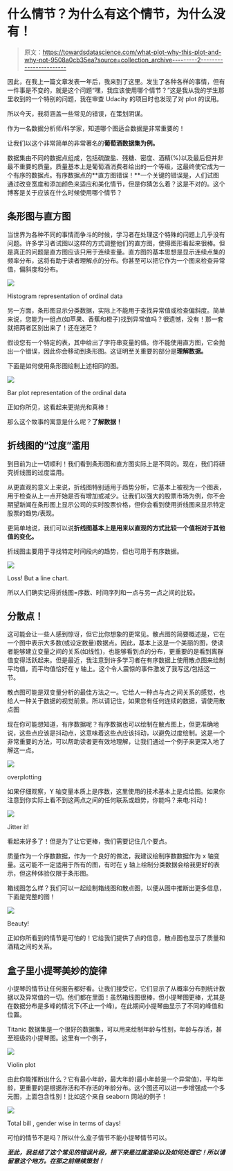 # 什么情节？为什么有这个情节，为什么没有！

> 原文：<https://towardsdatascience.com/what-plot-why-this-plot-and-why-not-9508a0cb35ea?source=collection_archive---------2----------------------->

因此，在我上一篇文章发表一年后，我来到了这里。发生了各种各样的事情，但有一件事是不变的，就是这个问题“嘿，我应该使用哪个情节？”这是我从我的学生那里收到的一个特别的问题，我在审查 Udacity 的项目时也发现了对 plot 的误用。

所以今天，我将涵盖一些常见的错误，在策划阴谋。

作为一名数据分析师/科学家，知道哪个图适合数据是非常重要的！

让我们以这个非常简单的非常著名的**葡萄酒数据集为例。**

数据集由不同的数据点组成，包括硫酸盐、残糖、密度、酒精(%)以及最后但并非最不重要的质量。质量基本上是葡萄酒消费者给出的一个等级，这最终使它成为一个有序的数据点。有序数据点的**直方图错误！**一个关键的错误是，人们试图通过改变宽度和添加颜色来适应和美化情节，但是你猜怎么着？这是不对的。这个博客是关于应该在什么时候使用哪个情节？

## 条形图与直方图

当世界为各种不同的事情而争斗的时候，学习者在处理这个特殊的问题上几乎没有问题。许多学习者试图以这样的方式调整他们的直方图，使得图形看起来很棒。但是真正的问题是直方图应该只用于连续变量。直方图的基本思想是显示连续点集的频率分布，这将有助于读者理解点的分布。你甚至可以把它作为一个图来检查异常值，偏斜度和分布。

![](img/843629b9e636f1f020fd664bdd544658.png)

Histogram representation of ordinal data

另一方面，条形图显示分类数据，实际上不能用于查找异常值或检查偏斜度。简单来说，您能为一组点(如苹果、香蕉和橙子)找到异常值吗？很遗憾，没有！那一套就把两者区别出来了！还在迷茫？

假设您有一个特定的表，其中给出了字符串变量的值。你不能使用直方图，它会抛出一个错误，因此你会移动到条形图。这证明至关重要的部分是**理解数据。**

下面是如何使用条形图绘制上述相同的图。

![](img/673ebe46e6548f5544722de4d83cbd37.png)

Bar plot representation of the ordinal data

正如你所见，这看起来更抛光和真棒！

那么这个故事的寓意是什么呢？**了解数据！**

## 折线图的“过度”滥用

到目前为止一切顺利！我们看到条形图和直方图实际上是不同的。现在，我们将研究折线图的过度滥用。

从更直观的意义上来说，折线图特别适用于趋势分析，它基本上被视为一个图表，用于检查从上一点开始是否有增加或减少。让我们以强大的股票市场为例，你不会期望新闻在条形图上显示公司的实时股票价格，但你会看到使用折线图来显示特定股票的趋势/表现。

更简单地说，我们可以说**折线图基本上是用来以直观的方式比较一个值相对于其他值的变化。**

折线图主要用于寻找特定时间段内的趋势，但也可用于有序数据。

![](img/f732d673b78f8d9c56a8ed071cea544f.png)

Loss! But a line chart.

所以人们确实记得折线图=序数、时间序列和一点与另一点之间的比较。

## 分散点！

这可能会让一些人感到惊讶，但它比你想象的更常见。散点图的简要概述是，它在一个图中表示大多数(或设定数量)数据点。因此，基本上这是一个美丽的图，使读者能够建立变量之间的关系(如线性)，也能够看到点的分布，更重要的是看到离群值变得活跃起来。但是最近，我注意到许多学习者在有序数据上使用散点图来绘制平均值，而平均值恰好在 y 轴上。这个令人震惊的事件激发了我写这/包括这一节。

散点图可能是双变量分析的最佳方法之一。它给人一种点与点之间关系的感觉，也给人一种关于数据的视觉前景。所以请记住，如果您有任何连续的数据，请使用散点图

现在你可能想知道，有序数据呢？有序数据也可以绘制在散点图上，但更准确地说，这些点应该是抖动点，这意味着这些点应该抖动，以避免过度绘制。这是一个非常重要的方法，可以帮助读者更有效地理解，让我们通过一个例子来更深入地了解这一点。

![](img/b9aa266026d9ec250cb6be59ed752f8d.png)

overplotting

如果仔细观察，Y 轴变量本质上是序数，这里使用的技术基本上是点绘图。如果你注意到你实际上看不到这两点之间的任何联系或趋势，你能吗？来电:抖动！

![](img/6535959d99c7e5282ab60c7673010843.png)

Jitter it!

看起来好多了！但是为了让它更棒，我们需要记住几个要点。

质量作为一个序数数据，作为一个良好的做法，我建议绘制序数数据作为 x 轴变量。这可能不一定适用于所有的图，有时在 y 轴上绘制分类数据会给我更好的表示，但这种体验仅限于条形图。

箱线图怎么样？我们可以一起绘制箱线图和散点图，以便从图中推断出更多信息，下面是完整的图！

![](img/fc0e6140d524f78fae94c3f50c0ef63f.png)

Beauty!

正如你所看到的情节是可怕的！它给我们提供了点的信息，散点图也显示了质量和酒精之间的关系。

## 盒子里小提琴美妙的旋律

小提琴的情节让任何报告都好看。让我们接受它，它们显示了从概率分布到统计数据以及异常值的一切。他们都在里面！虽然箱线图很棒，但小提琴图更棒，尤其是在数据分布是多峰的情况下(不止一个峰)。在此期间小提琴曲显示了不同的峰值和位置。

Titanic 数据集是一个很好的数据集，可以用来绘制年龄与性别，年龄与存活，甚至班级的小提琴图。这里有一个例子，

![](img/7dc47f093cd7f3558e70e11d08144444.png)

Violin plot

由此你能推断出什么？它有最小年龄，最大年龄(最小年龄是一个异常值)，平均年龄，更重要的是根据存活和不存活的年龄分布。这个图还可以进一步增强成一个多元图，上面包含性别！比如这个来自 seaborn 网站的例子！

![](img/042ddd1522883e86a725a7422516c942.png)

Total bill , gender wise in terms of days!

可怕的情节不是吗？所以什么盒子情节不能小提琴情节可以。

***至此，我总结了这个常见的错误片段，接下来是过度渲染以及如何处理它！所以请留意这个地方。在那之前继续策划！***